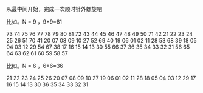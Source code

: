 从最中间开始，完成一次顺时针外螺旋吧

比如。N = 9 ，9*9=81

73 74 75 76 77 78 79 80 81 
72 43 44 45 46 47 48 49 50 
71 42 21 22 23 24 25 26 51 
70 41 20 07 08 09 10 27 52 
69 40 19 06 01 02 11 28 53 
68 39 18 05 04 03 12 29 54 
67 38 17 16 15 14 13 30 55 
66 37 36 35 34 33 32 31 56 
65 64 63 62 61 60 59 58 57 

比如。N = 6 ，6*6=36


21 22 23 24 25 26 
20 07 08 09 10 27 
19 06 01 02 11 28 
18 05 04 03 12 29 
17 16 15 14 13 30 
36 35 34 33 32 31 
